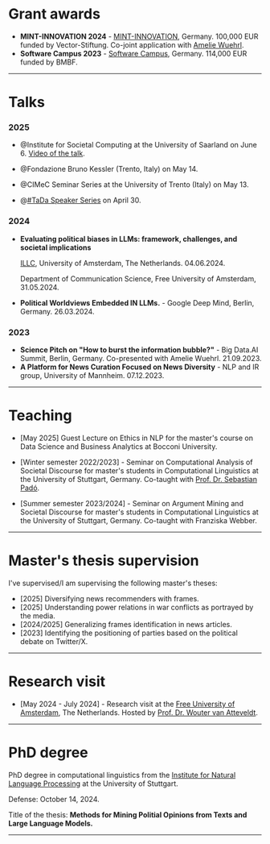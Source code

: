 # Grant awards 

* **MINT-INNOVATION 2024** - [MINT-INNOVATION](https://vector-stiftung.de/15-millionen-euro-fuer-innovative-mint-forschung-in-baden-wuerttemberg-2/), Germany. 100,000 EUR funded by Vector-Stiftung. Co-joint application with [Amelie Wuehrl](https://scholar.google.com/citations?user=jwkTGVYAAAAJ&hl=en).
* **Software Campus 2023** - [Software Campus](https://www.softwarecampus.de/), Germany. 114,000 EUR funded by BMBF.

-----------------------------------------------------

# Talks

### 2025

* @Institute for Societal Computing at the University of Saarland on June 6. [Video of the talk](https://youtu.be/_a4iCiDt7fg?feature=shared). 

* @Fondazione Bruno Kessler (Trento, Italy) on May 14. 

* @CIMeC Seminar Series at the University of Trento (Italy) on May 13. 

* @[#TaDa Speaker Series](https://sites.google.com/view/polsci-ml-initiative/talks) on April 30. 


### 2024
* **Evaluating political biases in LLMs: framework, challenges, and societal implications** 
    
    [ILLC](https://projects.illc.uva.nl/LaCo/CLS/), University of Amsterdam, The Netherlands. 04.06.2024.

    Department of Communication Science, Free University of Amsterdam, 31.05.2024.

* **Political Worldviews Embedded IN LLMs.** - Google Deep Mind, Berlin, Germany. 26.03.2024.

### 2023
* **Science Pitch on "How to burst the information bubble?"** - Big Data.AI Summit, Berlin, Germany. Co-presented with Amelie Wuehrl. 21.09.2023.
* **A Platform for News Curation Focused on News Diversity** - NLP and IR group, University of Mannheim. 07.12.2023.

----------------------------------------------------

# Teaching 

* [May 2025] Guest Lecture on Ethics in NLP for the master's course on Data Science and Business Analytics at Bocconi University. 

* [Winter semester 2022/2023] - Seminar on Computational Analysis of Societal Discourse for master's students in Computational Linguistics at the University of Stuttgart, Germany. Co-taught with [Prof. Dr. Sebastian Padó](https://nlpado.de/~sebastian/).
* [Summer semester 2023/2024] - Seminar on Argument Mining and Societal Discourse for master's students in Computational Linguistics at the University of Stuttgart, Germany. Co-taught with Franziska Webber. 

----------------------------------------------------

# Master's thesis supervision 

I've supervised/I am supervising the following master's theses: 
 
* [2025] Diversifying news recommenders with frames. 
* [2025] Understanding power relations in war conflicts as portrayed by the media. 
* [2024/2025] Generalizing frames identification in news articles. 
* [2023] Identifying the positioning of parties based on the political debate on Twitter/X.

----------------------------------------------------

# Research visit

* [May 2024 - July 2024] - Research visit at the [Free University of Amsterdam](https://vu.nl/en), The Netherlands. Hosted by [Prof. Dr. Wouter van Atteveldt](https://vanatteveldt.com/). 

----------------------------------------------------

# PhD degree

PhD degree in computational linguistics from the [Institute for Natural Language Processing]((https://www.ims.uni-stuttgart.de)) at the University of Stuttgart. 

Defense: October 14, 2024. 

Title of the thesis: **Methods for Mining Politial Opinions from Texts and Large Language Models.** 

----------------------------------------------------